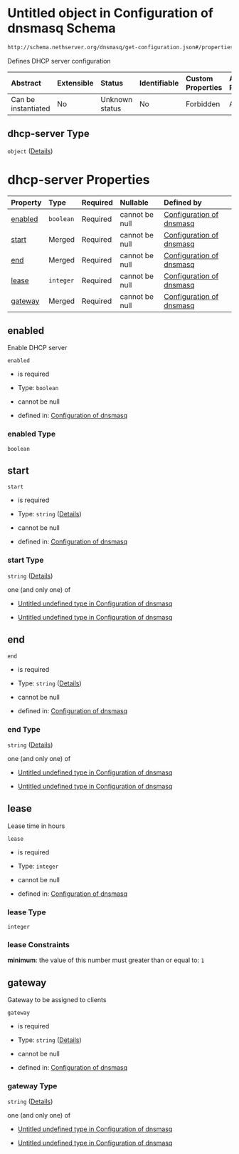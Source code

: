 # Untitled object in Configuration of dnsmasq Schema

```txt
http://schema.nethserver.org/dnsmasq/get-configuration.json#/properties/dhcp-server
```

Defines DHCP server configuration

| Abstract            | Extensible | Status         | Identifiable | Custom Properties | Additional Properties | Access Restrictions | Defined In                                                                        |
| :------------------ | :--------- | :------------- | :----------- | :---------------- | :-------------------- | :------------------ | :-------------------------------------------------------------------------------- |
| Can be instantiated | No         | Unknown status | No           | Forbidden         | Allowed               | none                | [get-configuration.json\*](dnsmasq/get-configuration.json "open original schema") |

## dhcp-server Type

`object` ([Details](get-configuration-properties-dhcp-server.md))

# dhcp-server Properties

| Property            | Type      | Required | Nullable       | Defined by                                                                                                                                                                                          |
| :------------------ | :-------- | :------- | :------------- | :-------------------------------------------------------------------------------------------------------------------------------------------------------------------------------------------------- |
| [enabled](#enabled) | `boolean` | Required | cannot be null | [Configuration of dnsmasq](get-configuration-properties-dhcp-server-properties-enabled.md "http://schema.nethserver.org/dnsmasq/get-configuration.json#/properties/dhcp-server/properties/enabled") |
| [start](#start)     | Merged    | Required | cannot be null | [Configuration of dnsmasq](get-configuration-properties-dhcp-server-properties-start.md "http://schema.nethserver.org/dnsmasq/get-configuration.json#/properties/dhcp-server/properties/start")     |
| [end](#end)         | Merged    | Required | cannot be null | [Configuration of dnsmasq](get-configuration-properties-dhcp-server-properties-end.md "http://schema.nethserver.org/dnsmasq/get-configuration.json#/properties/dhcp-server/properties/end")         |
| [lease](#lease)     | `integer` | Required | cannot be null | [Configuration of dnsmasq](get-configuration-properties-dhcp-server-properties-lease.md "http://schema.nethserver.org/dnsmasq/get-configuration.json#/properties/dhcp-server/properties/lease")     |
| [gateway](#gateway) | Merged    | Required | cannot be null | [Configuration of dnsmasq](get-configuration-properties-dhcp-server-properties-gateway.md "http://schema.nethserver.org/dnsmasq/get-configuration.json#/properties/dhcp-server/properties/gateway") |

## enabled

Enable DHCP server

`enabled`

* is required

* Type: `boolean`

* cannot be null

* defined in: [Configuration of dnsmasq](get-configuration-properties-dhcp-server-properties-enabled.md "http://schema.nethserver.org/dnsmasq/get-configuration.json#/properties/dhcp-server/properties/enabled")

### enabled Type

`boolean`

## start



`start`

* is required

* Type: `string` ([Details](get-configuration-properties-dhcp-server-properties-start.md))

* cannot be null

* defined in: [Configuration of dnsmasq](get-configuration-properties-dhcp-server-properties-start.md "http://schema.nethserver.org/dnsmasq/get-configuration.json#/properties/dhcp-server/properties/start")

### start Type

`string` ([Details](get-configuration-properties-dhcp-server-properties-start.md))

one (and only one) of

* [Untitled undefined type in Configuration of dnsmasq](get-configuration-properties-dhcp-server-properties-start-oneof-0.md "check type definition")

* [Untitled undefined type in Configuration of dnsmasq](get-configuration-properties-dhcp-server-properties-start-oneof-1.md "check type definition")

## end



`end`

* is required

* Type: `string` ([Details](get-configuration-properties-dhcp-server-properties-end.md))

* cannot be null

* defined in: [Configuration of dnsmasq](get-configuration-properties-dhcp-server-properties-end.md "http://schema.nethserver.org/dnsmasq/get-configuration.json#/properties/dhcp-server/properties/end")

### end Type

`string` ([Details](get-configuration-properties-dhcp-server-properties-end.md))

one (and only one) of

* [Untitled undefined type in Configuration of dnsmasq](get-configuration-properties-dhcp-server-properties-end-oneof-0.md "check type definition")

* [Untitled undefined type in Configuration of dnsmasq](get-configuration-properties-dhcp-server-properties-end-oneof-1.md "check type definition")

## lease

Lease time in hours

`lease`

* is required

* Type: `integer`

* cannot be null

* defined in: [Configuration of dnsmasq](get-configuration-properties-dhcp-server-properties-lease.md "http://schema.nethserver.org/dnsmasq/get-configuration.json#/properties/dhcp-server/properties/lease")

### lease Type

`integer`

### lease Constraints

**minimum**: the value of this number must greater than or equal to: `1`

## gateway

Gateway to be assigned to clients

`gateway`

* is required

* Type: `string` ([Details](get-configuration-properties-dhcp-server-properties-gateway.md))

* cannot be null

* defined in: [Configuration of dnsmasq](get-configuration-properties-dhcp-server-properties-gateway.md "http://schema.nethserver.org/dnsmasq/get-configuration.json#/properties/dhcp-server/properties/gateway")

### gateway Type

`string` ([Details](get-configuration-properties-dhcp-server-properties-gateway.md))

one (and only one) of

* [Untitled undefined type in Configuration of dnsmasq](get-configuration-properties-dhcp-server-properties-gateway-oneof-0.md "check type definition")

* [Untitled undefined type in Configuration of dnsmasq](get-configuration-properties-dhcp-server-properties-gateway-oneof-1.md "check type definition")
